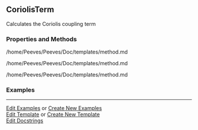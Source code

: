 ## <a id="Psience.VPT2.Terms.CoriolisTerm">CoriolisTerm</a>
Calculates the Coriolis coupling term

### Properties and Methods
/home/Peeves/Peeves/Doc/templates/method.md

/home/Peeves/Peeves/Doc/templates/method.md

/home/Peeves/Peeves/Doc/templates/method.md

### Examples


___

[Edit Examples](https://github.com/McCoyGroup/Psience/edit/edit/ci/examples/ci/docs/Psience/VPT2/Terms/CoriolisTerm.md) or 
[Create New Examples](https://github.com/McCoyGroup/Psience/new/edit/?filename=ci/examples/ci/docs/Psience/VPT2/Terms/CoriolisTerm.md) <br/>
[Edit Template](https://github.com/McCoyGroup/Psience/edit/edit/ci/docs/ci/docs/Psience/VPT2/Terms/CoriolisTerm.md) or 
[Create New Template](https://github.com/McCoyGroup/Psience/new/edit/?filename=ci/docs/templates/ci/docs/Psience/VPT2/Terms/CoriolisTerm.md) <br/>
[Edit Docstrings](https://github.com/McCoyGroup/Psience/edit/edit/Psience/VPT2/Terms.py?message=Update%20Docs)